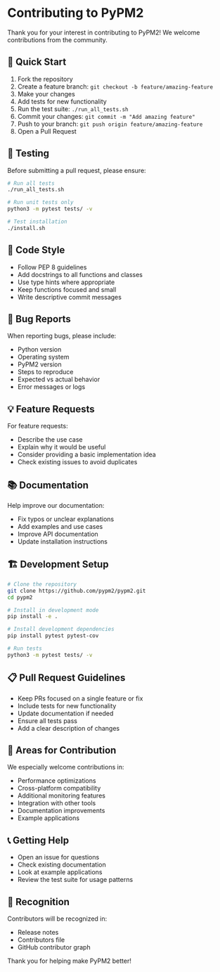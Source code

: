 # Contributing to PyPM2

Thank you for your interest in contributing to PyPM2! We welcome contributions from the community.

## 🚀 Quick Start

1. Fork the repository
2. Create a feature branch: `git checkout -b feature/amazing-feature`
3. Make your changes
4. Add tests for new functionality
5. Run the test suite: `./run_all_tests.sh`
6. Commit your changes: `git commit -m "Add amazing feature"`
7. Push to your branch: `git push origin feature/amazing-feature`
8. Open a Pull Request

## 🧪 Testing

Before submitting a pull request, please ensure:

```bash
# Run all tests
./run_all_tests.sh

# Run unit tests only
python3 -m pytest tests/ -v

# Test installation
./install.sh
```

## 📝 Code Style

- Follow PEP 8 guidelines
- Add docstrings to all functions and classes
- Use type hints where appropriate
- Keep functions focused and small
- Write descriptive commit messages

## 🐛 Bug Reports

When reporting bugs, please include:

- Python version
- Operating system
- PyPM2 version
- Steps to reproduce
- Expected vs actual behavior
- Error messages or logs

## 💡 Feature Requests

For feature requests:

- Describe the use case
- Explain why it would be useful
- Consider providing a basic implementation idea
- Check existing issues to avoid duplicates

## 📚 Documentation

Help improve our documentation:

- Fix typos or unclear explanations
- Add examples and use cases
- Improve API documentation
- Update installation instructions

## 🏗️ Development Setup

```bash
# Clone the repository
git clone https://github.com/pypm2/pypm2.git
cd pypm2

# Install in development mode
pip install -e .

# Install development dependencies
pip install pytest pytest-cov

# Run tests
python3 -m pytest tests/ -v
```

## 📋 Pull Request Guidelines

- Keep PRs focused on a single feature or fix
- Include tests for new functionality
- Update documentation if needed
- Ensure all tests pass
- Add a clear description of changes

## 🎯 Areas for Contribution

We especially welcome contributions in:

- Performance optimizations
- Cross-platform compatibility
- Additional monitoring features
- Integration with other tools
- Documentation improvements
- Example applications

## 📞 Getting Help

- Open an issue for questions
- Check existing documentation
- Look at example applications
- Review the test suite for usage patterns

## 🙏 Recognition

Contributors will be recognized in:

- Release notes
- Contributors file
- GitHub contributor graph

Thank you for helping make PyPM2 better!
